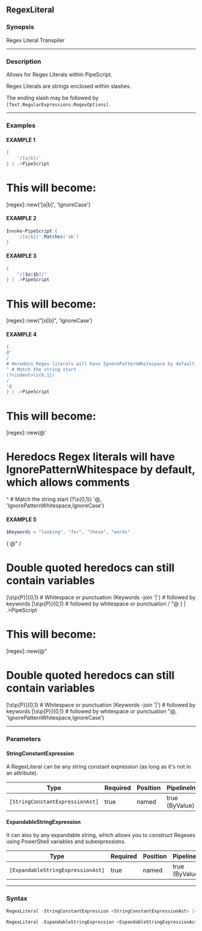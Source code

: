 RegexLiteral
------------




### Synopsis
Regex Literal Transpiler



---


### Description

Allows for Regex Literals within PipeScript.

Regex Literals are strings enclosed within slashes.

The ending slash may be followed by ```[Text.RegularExpressions.RegexOptions]```.



---


### Examples
#### EXAMPLE 1
```PowerShell
{
    '/[a|b]/'
} | .>PipeScript
```
# This will become:

[regex]::new('[a|b]', 'IgnoreCase')
#### EXAMPLE 2
```PowerShell
Invoke-PipeScript {
    '/[a|b]/'.Matches('ab')
}
```

#### EXAMPLE 3
```PowerShell
{
    "/[$a|$b]/"
} | .>PipeScript
```
# This will become:

[regex]::new("[$a|$b]", 'IgnoreCase')
#### EXAMPLE 4
```PowerShell
{
@'
/
# Heredocs Regex literals will have IgnorePatternWhitespace by default, which allows comments
^ # Match the string start
(?<indent>\s{0,1})
/
'@
} | .>PipeScript
```
# This will become:

[regex]::new(@'
# Heredocs Regex literals will have IgnorePatternWhitespace by default, which allows comments
^ # Match the string start
(?<indent>\s{0,1})
'@, 'IgnorePatternWhitespace,IgnoreCase')
#### EXAMPLE 5
```PowerShell
$Keywords = "looking", "for", "these", "words"
```
{
@"
/
# Double quoted heredocs can still contain variables
[\s\p{P}]{0,1}         # Whitespace or punctuation
$($Keywords -join '|') # followed by keywords
[\s\p{P}]{0,1}         # followed by whitespace or punctuation
/
"@
} | .>PipeScript


# This will become:

[regex]::new(@"
# Double quoted heredocs can still contain variables
[\s\p{P}]{0,1}         # Whitespace or punctuation
$($Keywords -join '|') # followed by keywords
[\s\p{P}]{0,1}         # followed by whitespace or punctuation
"@, 'IgnorePatternWhitespace,IgnoreCase')


---


### Parameters
#### **StringConstantExpression**

A RegexLiteral can be any string constant expression (as long as it's not in an attribute).






|Type                           |Required|Position|PipelineInput |
|-------------------------------|--------|--------|--------------|
|`[StringConstantExpressionAst]`|true    |named   |true (ByValue)|



#### **ExpandableStringExpression**

It can also by any expandable string, which allows you to construct Regexes using PowerShell variables and subexpressions.






|Type                             |Required|Position|PipelineInput |
|---------------------------------|--------|--------|--------------|
|`[ExpandableStringExpressionAst]`|true    |named   |true (ByValue)|





---


### Syntax
```PowerShell
RegexLiteral -StringConstantExpression <StringConstantExpressionAst> [<CommonParameters>]
```
```PowerShell
RegexLiteral -ExpandableStringExpression <ExpandableStringExpressionAst> [<CommonParameters>]
```

